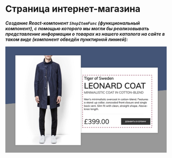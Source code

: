 Страница интернет-магазина
===

***Создание React-компонент `ShopItemFunc` (функциональный компонент), с помощью которого мы могли бы реализовывать представление информации о товарах из нашего каталога на сайте в таком виде (компонент обведён пунктирной линией):***

![Внешний вид страницы после реализации компонента](/src/img/preview.png)

